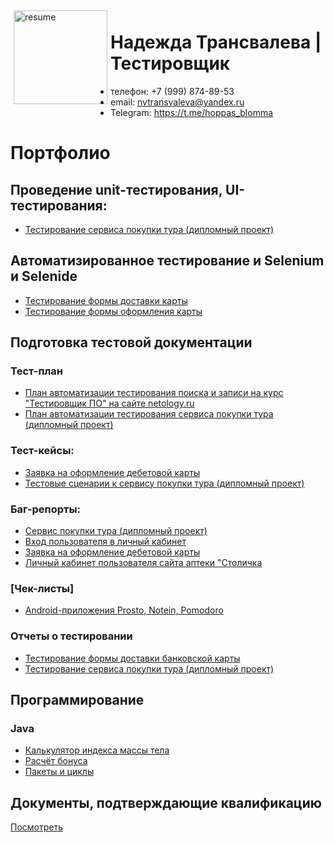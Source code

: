 <img src="https://github.com/persikfloro/cv/assets/109593210/513f6e0b-a16b-4bc2-8be2-9c1960b47afc" alt="resume" width="150" align="left" vspace="5" hspace="5"/>

# Надежда Трансвалева | Тестировщик
* телефон: +7 (999) 874-89-53
* email: nvtransvaleva@yandex.ru 
* Telegram: https://t.me/hoppas_blomma 
# Портфолио
## Проведение unit-тестирования, UI-тестирования:
- [Тестирование сервиса покупки тура (дипломный проект)](https://github.com/persikfloro/diplomaQA)

## Автоматизированное тестирование и Selenium и Selenide
* [Тестирование формы доставки карты](https://clck.ru/34Ctva)
* [Тестирование формы оформления карты](https://clck.ru/34Cu3W)

## Подготовка тестовой документации
### Тест-план
 - [План автоматизации тестирования поиска и записи на курс "Тестировщик ПО" на сайте netology.ru](https://clck.ru/34Ctb5)
 - [План автоматизации тестирования сервиса покупки тура (дипломный проект)](https://github.com/persikfloro/diplomaQA/blob/main/docs/Plan.md)
### Тест-кейсы:
  - [Заявка на оформление дебетовой карты](https://clck.ru/34Ct9w)
  - [Тестовые сценарии к сервису покупки тура (дипломный проект)](https://docs.google.com/spreadsheets/d/1pE9Ft4Kt7njVcU70UTWFc7-ujSZEmo5Jd9MjfQn5xvA/edit#gid=1895355200)
### Баг-репорты:
  - [Сервис покупки тура (дипломный проект)](https://github.com/persikfloro/diplomaQA/issues)
  - [Вход пользователя в личный кабинет](https://clck.ru/34CtJc)
  - [Заявка на оформление дебетовой карты](https://clck.ru/34Csov)
  - [Личный кабинет пользователя сайта аптеки "Столичка](https://www.notion.so/frambofloro/3ca24918e51046c1be008cf066104421?pvs=4)
### [Чек-листы]
- [Android-приложения Prosto, Notein, Pomodoro](https://clck.ru/34CtPi)
### Отчеты о тестировании
- [Тестирование формы доставки банковской карты](https://clck.ru/34Ctcu)
- [Тестирование сервиса покупки тура (дипломный проект)](https://github.com/persikfloro/diplomaQA/blob/main/docs/Report.md) 

## Программирование
### Java
  - [Калькулятор индекса массы тела](https://clck.ru/34CuDy)
  - [Расчёт бонуса](https://clck.ru/34CuFD)
  - [Пакеты и циклы](https://clck.ru/34CuGH)

## Документы, подтверждающие квалификацию
[Посмотреть](https://drive.google.com/drive/folders/1jc_KBqXduK952ehMswB6F7jI8nBNKYu-?usp=sharing)
